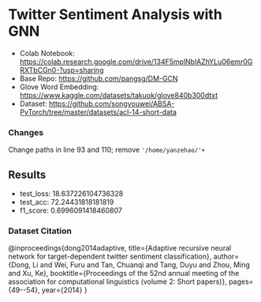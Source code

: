 # Twitter Sentiment Analysis with GNN

- Colab Notebook: https://colab.research.google.com/drive/134F5mplNblAZhYLu06emr0GRXTbCGn0-?usp=sharing
- Base Repo: https://github.com/pangsg/DM-GCN
- Glove Word Embedding: https://www.kaggle.com/datasets/takuok/glove840b300dtxt
- Dataset: https://github.com/songyouwei/ABSA-PyTorch/tree/master/datasets/acl-14-short-data

### Changes
Change paths in line 93 and 110; remove `'/home/yanzehao/'+`

## Results
- test_loss: 18.637226104736328
- test_acc: 72.24431818181819
- f1_score: 0.6996091418460807

### Dataset Citation
@inproceedings{dong2014adaptive,
 title={Adaptive recursive neural network for target-dependent twitter sentiment classification},
 author={Dong, Li and Wei, Furu and Tan, Chuanqi and Tang, Duyu and Zhou, Ming and Xu, Ke},
 booktitle={Proceedings of the 52nd annual meeting of the association for computational linguistics (volume 2: Short papers)},
 pages={49--54},
 year={2014}
}
